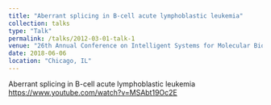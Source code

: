 ```yaml
---
title: "Aberrant splicing in B-cell acute lymphoblastic leukemia"
collection: talks
type: "Talk"
permalink: /talks/2012-03-01-talk-1
venue: "26th Annual Conference on Intelligent Systems for Molecular Biology"
date: 2018-06-06
location: "Chicago, IL"
---
```

Aberrant splicing in B-cell acute lymphoblastic leukemia
https://www.youtube.com/watch?v=MSAbt19Oc2E
